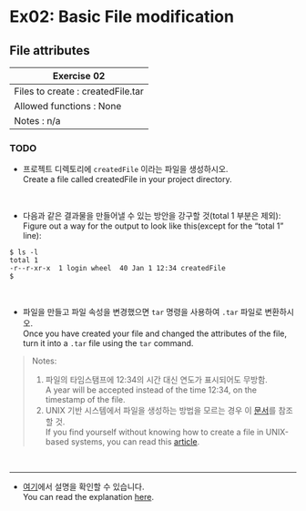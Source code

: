 # Ex02: Basic File modification

## File attributes

|              Exercise 02              |
|---------------------------------------|
| Files to create : createdFile.tar     |
| Allowed functions : None              |
| Notes : n/a                           |

### TODO

* 프로젝트 디렉토리에 `createdFile` 이라는 파일을 생성하시오.<br>
  Create a file called createdFile in your project directory.<br>
<br>

* 다음과 같은 결과물을 만들어낼 수 있는 방안을 강구할 것(total 1 부분은 제외):<br>
  Figure out a way for the output to look like this(except for the “total 1” line):<br>

```
$ ls -l
total 1
-r--r-xr-x  1 login wheel  40 Jan 1 12:34 createdFile
$
```
<br>

* 파일을 만들고 파일 속성을 변경했으면 `tar` 명령을 사용하여 `.tar` 파일로 변환하시오.<br>
  Once you have created your file and changed the attributes of the file, turn it into a `.tar` file using the `tar` command.<br>

> Notes:
> 1. 파일의 타임스탬프에 12:34의 시간 대신 연도가 표시되어도 무방함.<br>
     A year will be accepted instead of the time 12:34, on the timestamp of the file.<br>
> 2. UNIX 기반 시스템에서 파일을 생성하는 방법을 모르는 경우 이 [문서](https://www.quora.com/How-do-I-create-a-file-in-a-directory-in-Unix)를 참조할 것.<br>
     If you find yourself without knowing how to create a file in UNIX-based systems, you can read this [article](https://www.quora.com/How-do-I-create-a-file-in-a-directory-in-Unix).

<br>

---
* [여기](https://github.com/garlicvread/Shell_Scripting/tree/main/ShellScripts/02.FileAttributesModification/Answer)에서 설명을 확인할 수 있습니다.<br>
  You can read the explanation [here](https://github.com/garlicvread/Shell_Scripting/tree/main/ShellScripts/02.FileAttributesModification/Answer).